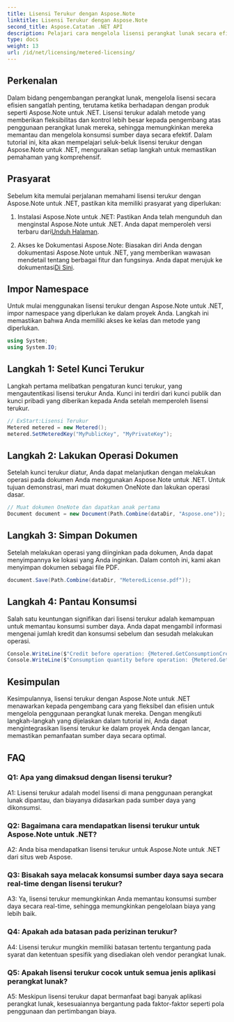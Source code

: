 ```yaml
---
title: Lisensi Terukur dengan Aspose.Note
linktitle: Lisensi Terukur dengan Aspose.Note
second_title: Aspose.Catatan .NET API
description: Pelajari cara mengelola lisensi perangkat lunak secara efisien dengan Aspose.Note untuk .NET melalui lisensi terukur. Mengoptimalkan penggunaan sumber daya dan mengendalikan biaya secara efektif.
type: docs
weight: 13
url: /id/net/licensing/metered-licensing/
---
```

## Perkenalan

Dalam bidang pengembangan perangkat lunak, mengelola lisensi secara efisien sangatlah penting, terutama ketika berhadapan dengan produk seperti Aspose.Note untuk .NET. Lisensi terukur adalah metode yang memberikan fleksibilitas dan kontrol lebih besar kepada pengembang atas penggunaan perangkat lunak mereka, sehingga memungkinkan mereka memantau dan mengelola konsumsi sumber daya secara efektif. Dalam tutorial ini, kita akan mempelajari seluk-beluk lisensi terukur dengan Aspose.Note untuk .NET, menguraikan setiap langkah untuk memastikan pemahaman yang komprehensif.

## Prasyarat

Sebelum kita memulai perjalanan memahami lisensi terukur dengan Aspose.Note untuk .NET, pastikan kita memiliki prasyarat yang diperlukan:

1.  Instalasi Aspose.Note untuk .NET: Pastikan Anda telah mengunduh dan menginstal Aspose.Note untuk .NET. Anda dapat memperoleh versi terbaru dari[Unduh Halaman](https://releases.aspose.com/note/net/).

2.  Akses ke Dokumentasi Aspose.Note: Biasakan diri Anda dengan dokumentasi Aspose.Note untuk .NET, yang memberikan wawasan mendetail tentang berbagai fitur dan fungsinya. Anda dapat merujuk ke dokumentasi[Di Sini](https://reference.aspose.com/note/net/).

## Impor Namespace

Untuk mulai menggunakan lisensi terukur dengan Aspose.Note untuk .NET, impor namespace yang diperlukan ke dalam proyek Anda. Langkah ini memastikan bahwa Anda memiliki akses ke kelas dan metode yang diperlukan.

```csharp
using System;
using System.IO;
```

## Langkah 1: Setel Kunci Terukur

Langkah pertama melibatkan pengaturan kunci terukur, yang mengautentikasi lisensi terukur Anda. Kunci ini terdiri dari kunci publik dan kunci pribadi yang diberikan kepada Anda setelah memperoleh lisensi terukur.

```csharp
// ExStart:Lisensi Terukur
Metered metered = new Metered();
metered.SetMeteredKey("MyPublicKey", "MyPrivateKey");
```

## Langkah 2: Lakukan Operasi Dokumen

Setelah kunci terukur diatur, Anda dapat melanjutkan dengan melakukan operasi pada dokumen Anda menggunakan Aspose.Note untuk .NET. Untuk tujuan demonstrasi, mari muat dokumen OneNote dan lakukan operasi dasar.

```csharp
// Muat dokumen OneNote dan dapatkan anak pertama
Document document = new Document(Path.Combine(dataDir, "Aspose.one"));
```

## Langkah 3: Simpan Dokumen

Setelah melakukan operasi yang diinginkan pada dokumen, Anda dapat menyimpannya ke lokasi yang Anda inginkan. Dalam contoh ini, kami akan menyimpan dokumen sebagai file PDF.

```csharp
document.Save(Path.Combine(dataDir, "MeteredLicense.pdf"));
```

## Langkah 4: Pantau Konsumsi

Salah satu keuntungan signifikan dari lisensi terukur adalah kemampuan untuk memantau konsumsi sumber daya. Anda dapat mengambil informasi mengenai jumlah kredit dan konsumsi sebelum dan sesudah melakukan operasi.

```csharp
Console.WriteLine($"Credit before operation: {Metered.GetConsumptionCredit():F2}");
Console.WriteLine($"Consumption quantity before operation: {Metered.GetConsumptionQuantity():F2}");
```

## Kesimpulan

Kesimpulannya, lisensi terukur dengan Aspose.Note untuk .NET menawarkan kepada pengembang cara yang fleksibel dan efisien untuk mengelola penggunaan perangkat lunak mereka. Dengan mengikuti langkah-langkah yang dijelaskan dalam tutorial ini, Anda dapat mengintegrasikan lisensi terukur ke dalam proyek Anda dengan lancar, memastikan pemanfaatan sumber daya secara optimal.

## FAQ

### Q1: Apa yang dimaksud dengan lisensi terukur?

A1: Lisensi terukur adalah model lisensi di mana penggunaan perangkat lunak dipantau, dan biayanya didasarkan pada sumber daya yang dikonsumsi.

### Q2: Bagaimana cara mendapatkan lisensi terukur untuk Aspose.Note untuk .NET?

A2: Anda bisa mendapatkan lisensi terukur untuk Aspose.Note untuk .NET dari situs web Aspose.

### Q3: Bisakah saya melacak konsumsi sumber daya saya secara real-time dengan lisensi terukur?

A3: Ya, lisensi terukur memungkinkan Anda memantau konsumsi sumber daya secara real-time, sehingga memungkinkan pengelolaan biaya yang lebih baik.

### Q4: Apakah ada batasan pada perizinan terukur?

A4: Lisensi terukur mungkin memiliki batasan tertentu tergantung pada syarat dan ketentuan spesifik yang disediakan oleh vendor perangkat lunak.

### Q5: Apakah lisensi terukur cocok untuk semua jenis aplikasi perangkat lunak?

A5: Meskipun lisensi terukur dapat bermanfaat bagi banyak aplikasi perangkat lunak, kesesuaiannya bergantung pada faktor-faktor seperti pola penggunaan dan pertimbangan biaya.